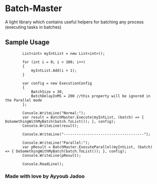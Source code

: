 # Batch-Master

A light library which contains useful helpers for batching any process (executing tasks in batches)

## Sample Usage


            List<int> myIntList = new List<int>();

            for (int i = 0; i < 100; i++)
            {
                myIntList.Add(i + 1);
            }

            var config = new ExecutionConfig
            {
                BatchSize = 30,
                BatchDelayInMS = 200 //this property will be ignored in the Parallel mode
            };

            Console.WriteLine("Normal:");
            var result = BatchMaster.Execute(myIntList, (batch) => { DoSomethingWithMyBatch(batch.ToList()); }, config);
            Console.WriteLine(result);

            Console.WriteLine("-------------------------------------");

            Console.WriteLine("Parallel:");
            var pResult = BatchMaster.ExecuteParallel(myIntList, (batch) => { DoSomethingWithMyBatch(batch.ToList()); }, config);
            Console.WriteLine(pResult);

            Console.ReadLine();

### Made with love by Ayyoub Jadoo
